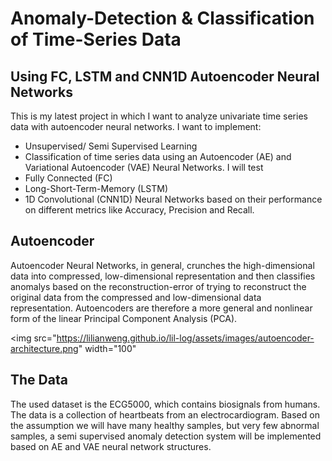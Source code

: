 # Anomaly-Detection & Classification of Time-Series Data
## Using FC, LSTM and CNN1D Autoencoder Neural Networks


This is my latest project in which I want to analyze univariate time series data with autoencoder neural networks. I want to implement:
- Unsupervised/ Semi Supervised Learning
- Classification
of time series data using an Autoencoder (AE) and Variational Autoencoder (VAE) Neural Networks.
I will test
- Fully Connected (FC)
- Long-Short-Term-Memory (LSTM)
- 1D Convolutional (CNN1D)
Neural Networks based on their performance on different metrics like Accuracy, Precision and Recall.

## Autoencoder
Autoencoder Neural Networks, in general, crunches the high-dimensional data into compressed, low-dimensional representation and then classifies anomalys based on the reconstruction-error of trying to reconstruct the original data from the compressed and low-dimensional data representation. Autoencoders are therefore a more general and nonlinear form of the linear Principal Component Analysis (PCA).

<img src="https://lilianweng.github.io/lil-log/assets/images/autoencoder-architecture.png" width="100"

## The Data
The used dataset is the ECG5000, which contains biosignals from humans. The data is a collection of heartbeats from an electrocardiogram.
Based on the assumption we will have many healthy samples, but very few abnormal samples, a semi supervised anomaly detection system will be implemented based on AE and VAE neural network structures.
